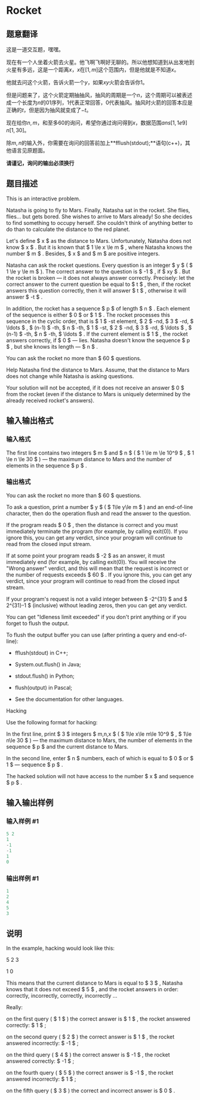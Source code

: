 # Rocket

## 题意翻译

这是一道交互题，嘿嘿。

现在有一个人坐着火箭去火星。他飞啊飞啊好无聊的。所以他想知道到从出发地到火星有多远，这是一个距离$x$，$x$在$[1,m]$这个范围内，但是他就是不知道$x$。

他就去问这个火箭，告诉火箭一个$y$，如果$xy$火箭会告诉你1。

但是问题来了，这个火箭定期抽抽风，抽风的周期是一个$n$，这个周期可以被表述成一个长度为$n$的01序列，1代表正常回答，0代表抽风。抽风时火箭的回答本应是正确的$t$，但是因为抽风就变成了$-t$。

现在给你$n,m$，和至多$60$的询问，希望你通过询问得到$x$，数据范围$ans[1,1e9]$ $n[1,30]$。

除$m,n$的输入外，你需要在询问的回答前加上**fflush(stdout);**语句(c++)，其他语言见原题面。

**请谨记，询问的输出必须换行**

## 题目描述

This is an interactive problem.

Natasha is going to fly to Mars. Finally, Natasha sat in the rocket. She flies, flies... but gets bored. She wishes to arrive to Mars already! So she decides to find something to occupy herself. She couldn't think of anything better to do than to calculate the distance to the red planet.

Let's define $ x $ as the distance to Mars. Unfortunately, Natasha does not know $ x $ . But it is known that $ 1 \le x \le m $ , where Natasha knows the number $ m $ . Besides, $ x $ and $ m $ are positive integers.

Natasha can ask the rocket questions. Every question is an integer $ y $ ( $ 1 \le y \le m $ ). The correct answer to the question is $ -1 $ , if $ xy $ . But the rocket is broken — it does not always answer correctly. Precisely: let the correct answer to the current question be equal to $ t $ , then, if the rocket answers this question correctly, then it will answer $ t $ , otherwise it will answer $ -t $ .

In addition, the rocket has a sequence $ p $ of length $ n $ . Each element of the sequence is either $ 0 $ or $ 1 $ . The rocket processes this sequence in the cyclic order, that is $ 1 $ -st element, $ 2 $ -nd, $ 3 $ -rd, $ \ldots $ , $ (n-1) $ -th, $ n $ -th, $ 1 $ -st, $ 2 $ -nd, $ 3 $ -rd, $ \ldots $ , $ (n-1) $ -th, $ n $ -th, $ \ldots $ . If the current element is $ 1 $ , the rocket answers correctly, if $ 0 $ — lies. Natasha doesn't know the sequence $ p $ , but she knows its length — $ n $ .

You can ask the rocket no more than $ 60 $ questions.

Help Natasha find the distance to Mars. Assume, that the distance to Mars does not change while Natasha is asking questions.

Your solution will not be accepted, if it does not receive an answer $ 0 $ from the rocket (even if the distance to Mars is uniquely determined by the already received rocket's answers).

## 输入输出格式

### 输入格式

The first line contains two integers $ m $ and $ n $ ( $ 1 \le m \le 10^9 $ , $ 1 \le n \le 30 $ ) — the maximum distance to Mars and the number of elements in the sequence $ p $ .

### 输出格式

You can ask the rocket no more than $ 60 $ questions.

To ask a question, print a number $ y $ ( $ 1\le y\le m $ ) and an end-of-line character, then do the operation flush and read the answer to the question.

If the program reads $ 0 $ , then the distance is correct and you must immediately terminate the program (for example, by calling exit(0)). If you ignore this, you can get any verdict, since your program will continue to read from the closed input stream.

If at some point your program reads $ -2 $ as an answer, it must immediately end (for example, by calling exit(0)). You will receive the "Wrong answer" verdict, and this will mean that the request is incorrect or the number of requests exceeds $ 60 $ . If you ignore this, you can get any verdict, since your program will continue to read from the closed input stream.

If your program's request is not a valid integer between $ -2^{31} $ and $ 2^{31}-1 $ (inclusive) without leading zeros, then you can get any verdict.

You can get "Idleness limit exceeded" if you don't print anything or if you forget to flush the output.

To flush the output buffer you can use (after printing a query and end-of-line):

- fflush(stdout) in C++;

- System.out.flush() in Java;

- stdout.flush() in Python;

- flush(output) in Pascal;

- See the documentation for other languages.

Hacking

Use the following format for hacking:

In the first line, print $ 3 $ integers $ m,n,x $ ( $ 1\le x\le m\le 10^9 $ , $ 1\le n\le 30 $ ) — the maximum distance to Mars, the number of elements in the sequence $ p $ and the current distance to Mars.

In the second line, enter $ n $ numbers, each of which is equal to $ 0 $ or $ 1 $ — sequence $ p $ .

The hacked solution will not have access to the number $ x $ and sequence $ p $ .

## 输入输出样例

### 输入样例 #1

```cpp
5 2
1
-1
-1
1
0

```
### 输出样例 #1

```cpp
1
2
4
5
3

```
## 说明

In the example, hacking would look like this:

5 2 3

1 0

This means that the current distance to Mars is equal to $ 3 $ , Natasha knows that it does not exceed $ 5 $ , and the rocket answers in order: correctly, incorrectly, correctly, incorrectly ...

Really:

on the first query ( $ 1 $ ) the correct answer is $ 1 $ , the rocket answered correctly: $ 1 $ ;

on the second query ( $ 2 $ ) the correct answer is $ 1 $ , the rocket answered incorrectly: $ -1 $ ;

on the third query ( $ 4 $ ) the correct answer is $ -1 $ , the rocket answered correctly: $ -1 $ ;

on the fourth query ( $ 5 $ ) the correct answer is $ -1 $ , the rocket answered incorrectly: $ 1 $ ;

on the fifth query ( $ 3 $ ) the correct and incorrect answer is $ 0 $ .

